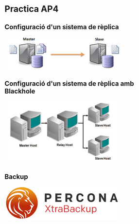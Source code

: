 # Practica AP4

## Configuració d'un sistema de rèplica

<a href="https://github.com/MarcGarcia03/Bases-de-dades/tree/main/Ap4/configuració-sistema-de-rèplica"><img src="imgs/replica.png" width="380"></a>

## Configuració d'un sistema de rèplica amb Blackhole

<a href="https://github.com/MarcGarcia03/Bases-de-dades/tree/main/Ap4/configuració-sistema-de-rèplica-bh"><img src="imgs/bh.png" width="380"></a>

## Backup

<a href="https://github.com/MarcGarcia03/Bases-de-dades/tree/main/Ap4/xtrabackup"><img src="imgs/xtrabackup.png" width="380"></a>
